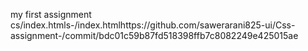 my first assignment cs/index.htmls-/index.htmlhttps://github.com/sawerarani825-ui/Css-assignment-/commit/bdc01c59b87fd518398ffb7c8082249e425015ae